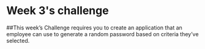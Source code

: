 # Week 3's challenge

##This week’s Challenge requires you to create an application that an employee can use to generate a random password based on criteria they’ve selected.
